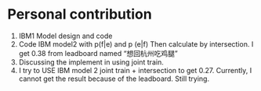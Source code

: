 # Personal contribution

1. IBM1 Model design and code
2. Code IBM model2 with p(f|e) and p (e|f)
   Then calculate by intersection. I get 0.38 from leadboard named “想回杭州吃鸡腿”
3. Discussing the implement in using joint train.
4. I try to USE IBM model 2 joint train + intersection to get 0.27. Currently, I cannot get the result because of the leadboard. Still trying.